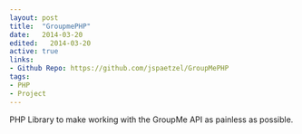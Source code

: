 ```yaml
---
layout: post
title:  "GroupmePHP"
date:   2014-03-20
edited:   2014-03-20
active: true
links:
- Github Repo: https://github.com/jspaetzel/GroupMePHP
tags:
- PHP
- Project
---
```


PHP Library to make working with the GroupMe API as painless as possible.
